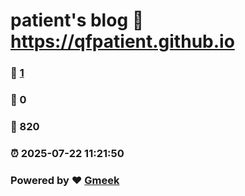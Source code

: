# patient's blog :link: https://qfpatient.github.io 
### :page_facing_up: [1](https://qfpatient.github.io/tag.html) 
### :speech_balloon: 0 
### :hibiscus: 820 
### :alarm_clock: 2025-07-22 11:21:50 
### Powered by :heart: [Gmeek](https://github.com/Meekdai/Gmeek)
